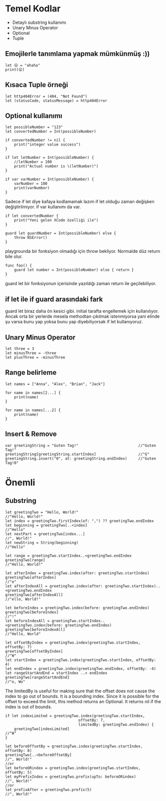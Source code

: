 # Temel Kodlar

* Detaylı substring kullanımı
* Unary Minus Operator
* Optional
* Tuple

## Emojilerle tanımlama yapmak mümkünmüş :))

```
let 😛 = "ahaha"
print(😛)
```

## Kısaca Tuple örneği

```
let http404Error = (404, "Not Found")
let (statusCode, statusMessage) = http404Error
```

## Optional kullanımı

```
let possibleNumber = "123"
let convertedNumber = Int(possibleNumber)

if convertedNumber != nil {
    print("integer value success")
}

if let letNumber = Int(possibleNumber) {
    //letNumber = 100
    print("Actual number is \(letNumber)")
}

if var varNumber = Int(possibleNumber) {
    varNumber = 100
    print(varNumber)
}
```
Sadece if let diye kafaya kodlamamak lazım if let olduğu zaman değişken değiştirilmiyor. if var kullanımı da var.

```
if let convertedNumber {
    print("Yeni gelen XCode özelliği ile")
}

guard let guardNumber = Int(possibleNumber) else {
    throw NSError()
}
```
playgrounda bir fonksiyon olmadığı için throw bekliyor. Normalde düz return bile olur.
```
func foo() {
    guard let number = Int(possibleNumber) else { return }
}
```
guard let bir fonksiyonun içerisinde yazıldığı zaman return ile geçilebiliyor.

## if let ile if guard arasındaki fark

guard let biraz daha ön kesici gibi. initial tarafta engellemek için kullanılıyor. Ancak orta bir yerlerde mesela methodtan çıkılmak istenmiyorsa yani elinde şu varsa bunu yap yoksa bunu yap diyebiliyorsak if let kullanıyoruz.

## Unary Minus Operator

```
let three = 3
let minusThree = -three
let plusThree = -minusThree
```
 
## Range belirleme

```
let names = ["Anna", "Alex", "Brian", "Jack"]

for name in names[2...] {
    print(name)
}

for name in names[...2] {
    print(name)
}
```

## Insert & Remove

```
var greetingString = "Guten Tag!"                           //"Guten Tag!"
greetingString[greetingString.startIndex]                   //"G"
greetingString.insert("0", at: greetingString.endIndex)     //"Guten Tag!0"
```

# Önemli

## Substring

```
let greetingTwo = "Hello, World!"                                           //"Hello, World!"
let index = greetingTwo.firstIndex(of: ",") ?? greetingTwo.endIndex            
let beginning = greetingTwo[..<index]                                       //"Hello"
let nextPart = greetingTwo[index...]                                        //", World!"
let newString = String(beginning)                                           //"Hello"
```

```
let range = greetingTwo.startIndex..<greetingTwo.endIndex
greetingTwo[range]                                                          //"Hello, World!"
```

```
let afterIndex = greetingTwo.index(after: greetingTwo.startIndex)                              
greetingTwo[afterIndex]                                                                            //"e"
let afterIndexAll = greetingTwo.index(after: greetingTwo.startIndex)..<greetingTwo.endIndex
greetingTwo[afterIndexAll]                                                                         //"ello, World!"
```

```
let beforeIndex = greetingTwo.index(before: greetingTwo.endIndex)   
greetingTwo[beforeIndex]                                                                            //"!"
let beforeIndexAll = greetingTwo.startIndex..<greetingTwo.index(before: greetingTwo.endIndex)
greetingTwo[beforeIndexAll]                                                                         //"Hello, World"
```

```
let offsetByIndex = greetingTwo.index(greetingTwo.startIndex, offsetBy: 7)
greetingTwo[offsetByIndex]                                                                  //"W"
let startIndex = greetingTwo.index(greetingTwo.startIndex, offsetBy: 4)
let endIndex = greetingTwo.index(greetingTwo.endIndex, offsetBy: -4)
let rangeStartAndEnd = startIndex ..< endIndex
greetingTwo[rangeStartAndEnd]                                                               //"o, Wo"
```

The limitedBy is useful for making sure that the offset does not cause the index to go out of bounds. It is a bounding index. Since it is possible for the offset to exceed the limit, this method returns an Optional. It returns nil if the index is out of bounds.

```
if let indexLimited = greetingTwo.index(greetingTwo.startIndex,
                                 offsetBy: 7,
                                 limitedBy: greetingTwo.endIndex) {
    greetingTwo[indexLimited]                                                               //"W"
}
```

```
let beforeOffsetBy = greetingTwo.index(greetingTwo.startIndex, offsetBy: 8)
greetingTwo[..<beforeOffsetBy]                                                          //", World!"
//or
let beforeORindex = greetingTwo.index(greetingTwo.startIndex, offsetBy: 5)
let myPrefixIndex = greetingTwo.prefix(upTo: beforeORindex)                             //", World!"
//or
let prefixAfter = greetingTwo.prefix(5)                                                 //", World!"
```
